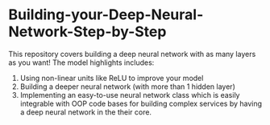 # Building-your-Deep-Neural-Network-Step-by-Step

This repository covers building a deep neural network with as many layers as you want! The model highlights includes:

1) Using non-linear units like ReLU to improve your model
2) Building a deeper neural network (with more than 1 hidden layer)
3) Implementing an easy-to-use neural network class which is easily integrable with OOP code bases for building complex services by having a deep neural network in the their core.
